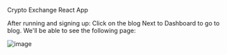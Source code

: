 Crypto Exchange React App

After running and signing up:
Click on the blog Next to Dashboard to go to blog. We'll be able to see the following page:

![image](https://github.com/sadiqalvisystemsltd/react-training/assets/134526875/05148a0a-d78b-4045-9987-f64596b9c914)
